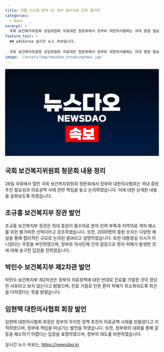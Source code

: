 ```yaml
---
title: 의협 시스템 망쳐 vs 정부 필수의료 강화 불가피
categories:
  - News
excerpt: >
  국회 보건복지위원회 상임위원회 의료대란 청문회에서 정부와 대한의사협회는 의대 증원 필요성과 의료공백 사태 관련 책임을 놓고 공방. 보건복지부 장관은 증원이 필수의료 인력 부족으로 불가피하고 합리적이라고 강조하며 대통령실 지시 아님을 해명. 의료계와 대화를 통해 갈등해소에 최선 다하겠다고 밝힘. 대한의사협회는 정부의 무리한 정책이 의료공백을 만들었다며 책임 회피. 의협 회장은 정부의 대화 태도를 비판하고 대화가 불가능하다고 언급. (150자)
feature_text: >
  ## adskorea 실시간 뉴스 속보입니다.

  국회 보건복지위원회 상임위원회 의료대란 청문회에서 정부와 대한의사협회는 의대 증원 필요성과 의료공백 사태 관련 책임을 놓고 공방. 보건복지부 장관은 증원이 필수의료 인력 부족으로 불가피하고 합리적이라고 강조하며 대통령실 지시 아님을 해명. 의료계와 대화를 통해 갈등해소에 최선 다하겠다고 밝힘. 대한의사협회는 정부의 무리한 정책이 의료공백을 만들었다며 책임 회피. 의협 회장은 정부의 대화 태도를 비판하고 대화가 불가능하다고 언급. (150자)
image: '/assets/img/newsdao_breakingnews.jpg'
---
```


<p><img src="/assets/img/newsdao_breakingnews.jpg" alt="adskorea 속보" /></p>

<h2 data-ke-size="size26">국회 보건복지위원회 청문회 내용 정리</h2>

<p data-ke-size="size16">26일 국회에서 열린 국회 보건복지위원회 청문회에서 정부와 대한의사협회는 의대 증원 추진 필요성과 의료공백 사태 관련 책임을 놓고 논의하였습니다. 이에 대한 상세한 내용을 살펴보도록 하겠습니다.</p>

<h2 data-ke-size="size26">조규홍 보건복지부 장관 발언</h2>

<p data-ke-size="size16">조규홍 보건복지부 장관은 의대 증원이 필수의료 분야 인력 부족과 지역의료 격차 해소를 위한 불가피한 선택이라고 강조하였습니다. 또한, 2000명의 증원 숫자는 다양한 채널을 통해 합리적인 규모로 논의된 결과라고 설명하였습니다. 또한 대통령실 지시가 아니었다는 주장을 부인하였으며, 정부와 의사단체 간의 갈등으로 환자 피해가 발생한 것에 대해 송구한 입장을 전하였습니다.</p>

<h2 data-ke-size="size26">박민수 보건복지부 제2차관 발언</h2>

<p data-ke-size="size16">박민수 보건복지부 제2차관은 정부의 의료정책에 대한 반대로 진료를 거절한 것이 정당한 사유라고 보지 않는다고 밝혔으며, 진료 거절로 인한 환자 피해가 최소화되도록 최선을 다하겠다는 뜻을 밝혔습니다.</p>

<h2 data-ke-size="size26">임현택 대한의사협회 회장 발언</h2>

<p data-ke-size="size16">임현택 대한의사협회 회장은 정부의 무리한 정책 추진이 의료공백 사태를 만들었다고 지적하였으며, 정부에 책임을 떠넘기는 발언을 하였습니다. 또한, 정부와의 대화를 통해 갈등을 해소하기 어렵다는 입장을 표명하였으며, 정부의 태도를 비판하였습니다.</p>
실시간 뉴스 속보는, <a href="https://newsdao.kr" rel="dofollow">https://newsdao.kr</a>


